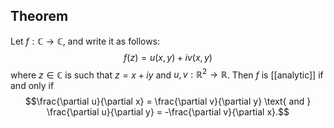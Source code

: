 ## Theorem
Let $f:\mathbb C\to\mathbb C$, and write it as follows: $$f(z) = u(x,y) + iv(x,y)$$ where $z\in \mathbb C$ is such that $z = x+iy$ and $u,v:\mathbb R^2\to \mathbb R$. Then $f$ is [[analytic]] if and only if $$\frac{\partial u}{\partial x} = \frac{\partial v}{\partial y} \text{ and } \frac{\partial u}{\partial y} = -\frac{\partial v}{\partial x}.$$